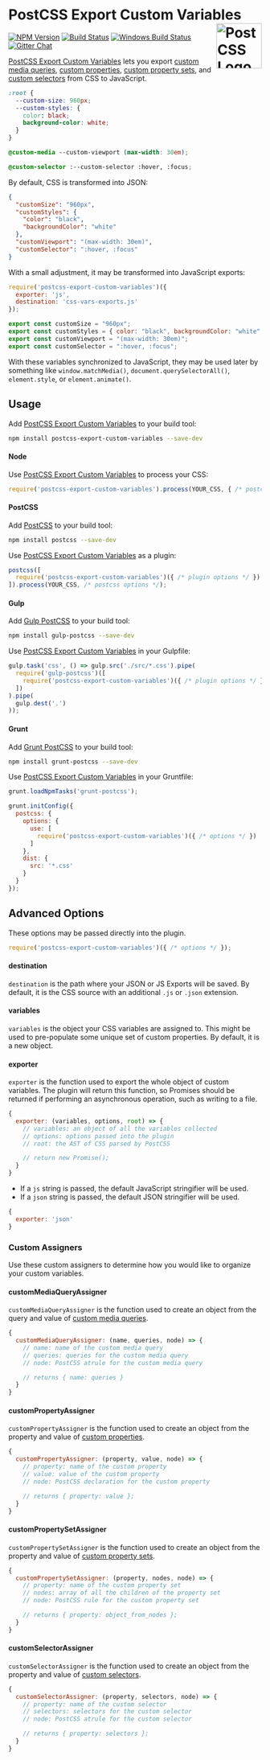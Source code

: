 # PostCSS Export Custom Variables [<img src="https://postcss.github.io/postcss/logo.svg" alt="PostCSS Logo" width="90" height="90" align="right">][postcss]

[![NPM Version][npm-img]][npm-url]
[![Build Status][cli-img]][cli-url]
[![Windows Build Status][win-img]][win-url]
[![Gitter Chat][git-img]][git-url]

[PostCSS Export Custom Variables] lets you export [custom media queries], [custom
properties], [custom property sets], and [custom selectors] from CSS to
JavaScript.

```css
:root {
  --custom-size: 960px;
  --custom-styles: {
    color: black;
    background-color: white;
  }
}

@custom-media --custom-viewport (max-width: 30em);

@custom-selector :--custom-selector :hover, :focus;
```

By default, CSS is transformed into JSON:

```json
{
  "customSize": "960px",
  "customStyles": {
    "color": "black",
    "backgroundColor": "white"
  },
  "customViewport": "(max-width: 30em)",
  "customSelector": ":hover, :focus"
}
```

With a small adjustment, it may be transformed into JavaScript exports:

```js
require('postcss-export-custom-variables')({
  exporter: 'js',
  destination: 'css-vars-exports.js'
});
```

```js
export const customSize = "960px";
export const customStyles = { color: "black", backgroundColor: "white" };
export const customViewport = "(max-width: 30em)";
export const customSelector = ":hover, :focus";
```

With these variables synchronized to JavaScript, they may be used later by
something like `window.matchMedia()`, `document.querySelectorAll()`,
`element.style`, or `element.animate()`.

## Usage

Add [PostCSS Export Custom Variables] to your build tool:

```bash
npm install postcss-export-custom-variables --save-dev
```

#### Node

Use [PostCSS Export Custom Variables] to process your CSS:

```js
require('postcss-export-custom-variables').process(YOUR_CSS, { /* postcss options */ }, { /* plugin options */ });
```

#### PostCSS

Add [PostCSS] to your build tool:

```bash
npm install postcss --save-dev
```

Use [PostCSS Export Custom Variables] as a plugin:

```js
postcss([
  require('postcss-export-custom-variables')({ /* plugin options */ })
]).process(YOUR_CSS, /* postcss options */);
```

#### Gulp

Add [Gulp PostCSS] to your build tool:

```bash
npm install gulp-postcss --save-dev
```

Use [PostCSS Export Custom Variables] in your Gulpfile:

```js
gulp.task('css', () => gulp.src('./src/*.css').pipe(
  require('gulp-postcss')([
    require('postcss-export-custom-variables')({ /* plugin options */ })
  ])
).pipe(
  gulp.dest('.')
));
```

#### Grunt

Add [Grunt PostCSS] to your build tool:

```bash
npm install grunt-postcss --save-dev
```

Use [PostCSS Export Custom Variables] in your Gruntfile:

```js
grunt.loadNpmTasks('grunt-postcss');

grunt.initConfig({
  postcss: {
    options: {
      use: [
        require('postcss-export-custom-variables')({ /* options */ })
      ]
    },
    dist: {
      src: '*.css'
    }
  }
});
```

## Advanced Options

These options may be passed directly into the plugin.

```js
require('postcss-export-custom-variables')({ /* options */ });
```

#### destination

`destination` is the path where your JSON or JS Exports will be saved. By
default, it is the CSS source with an additional `.js` or `.json` extension.

#### variables

`variables` is the object your CSS variables are assigned to. This might be
used to pre-populate some unique set of custom properties. By default, it is a
new object.

#### exporter

`exporter` is the function used to export the whole object of custom variables.
The plugin will return this function, so Promises should be returned if
performing an asynchronous operation, such as writing to a file.

```js
{
  exporter: (variables, options, root) => {
    // variables: an object of all the variables collected
    // options: options passed into the plugin
    // root: the AST of CSS parsed by PostCSS

    // return new Promise();
  }
}
```

- If a `js` string is passed, the default JavaScript stringifier will be used.
- If a `json` string is passed, the default JSON stringifier will be used.

```js
{
  exporter: 'json'
}
```

### Custom Assigners

Use these custom assigners to determine how you would like to organize your
custom variables.

#### customMediaQueryAssigner

`customMediaQueryAssigner` is the function used to create an object from the
query and value of [custom media queries].

```js
{
  customMediaQueryAssigner: (name, queries, node) => {
    // name: name of the custom media query
    // queries: queries for the custom media query
    // node: PostCSS atrule for the custom media query

    // returns { name: queries }
  }
}
```

#### customPropertyAssigner

`customPropertyAssigner` is the function used to create an object from the
property and value of [custom properties].

```js
{
  customPropertyAssigner: (property, value, node) => {
    // property: name of the custom property
    // value: value of the custom property
    // node: PostCSS declaration for the custom property

    // returns { property: value };
  }
}
```

#### customPropertySetAssigner

`customPropertySetAssigner` is the function used to create an object from the
property and value of [custom property sets].

```js
{
  customPropertySetAssigner: (property, nodes, node) => {
    // property: name of the custom property set
    // nodes: array of all the children of the property set
    // node: PostCSS rule for the custom property set

    // returns { property: object_from_nodes };
  }
}
```

#### customSelectorAssigner

`customSelectorAssigner` is the function used to create an object from the
property and value of [custom selectors].

```js
{
  customSelectorAssigner: (property, selectors, node) => {
    // property: name of the custom selector
    // selectors: selectors for the custom selector
    // node: PostCSS atrule for the custom selector

    // returns { property: selectors };
  }
}
```

[npm-url]: https://www.npmjs.com/package/postcss-export-custom-variables
[npm-img]: https://img.shields.io/npm/v/postcss-export-custom-variables.svg
[cli-url]: https://travis-ci.org/jonathantneal/postcss-export-custom-variables
[cli-img]: https://img.shields.io/travis/jonathantneal/postcss-export-custom-variables.svg
[win-url]: https://ci.appveyor.com/project/jonathantneal/postcss-export-custom-variables
[win-img]: https://img.shields.io/appveyor/ci/jonathantneal/postcss-export-custom-variables.svg
[lic-url]: LICENSE.md
[lic-img]: https://img.shields.io/npm/l/postcss-export-custom-variables.svg
[log-url]: CHANGELOG.md
[log-img]: https://img.shields.io/badge/changelog-md-blue.svg
[git-url]: https://gitter.im/postcss/postcss
[git-img]: https://img.shields.io/badge/chat-gitter-blue.svg

[PostCSS Export Custom Variables]: https://github.com/jonathantneal/postcss-export-custom-variables
[PostCSS]: https://github.com/postcss/postcss
[Gulp PostCSS]: https://github.com/postcss/gulp-postcss
[Grunt PostCSS]: https://github.com/nDmitry/grunt-postcss
[custom media queries]: https://drafts.csswg.org/mediaqueries-5/#custom-mq
[custom properties]: https://drafts.csswg.org/css-variables/
[custom property sets]: http://tabatkins.github.io/specs/css-apply-rule/
[custom selectors]: https://drafts.csswg.org/css-extensions/#custom-selectors

